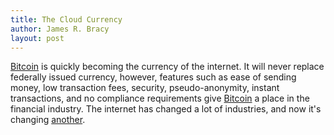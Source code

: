 ```yaml
---
title: The Cloud Currency
author: James R. Bracy
layout: post
---
```


[Bitcoin](http://bitcoin.org/en/) is quickly becoming the currency of the internet. It will never replace federally issued
currency, however, features such as ease of sending money, low transaction fees,
security, pseudo-anonymity, instant transactions, and no compliance requirements
give [Bitcoin](http://bitcoin.org/en/) a place in the financial industry. The internet has changed a lot of
industries, and now it's changing [another](http://en.wikipedia.org/wiki/Financial_services).